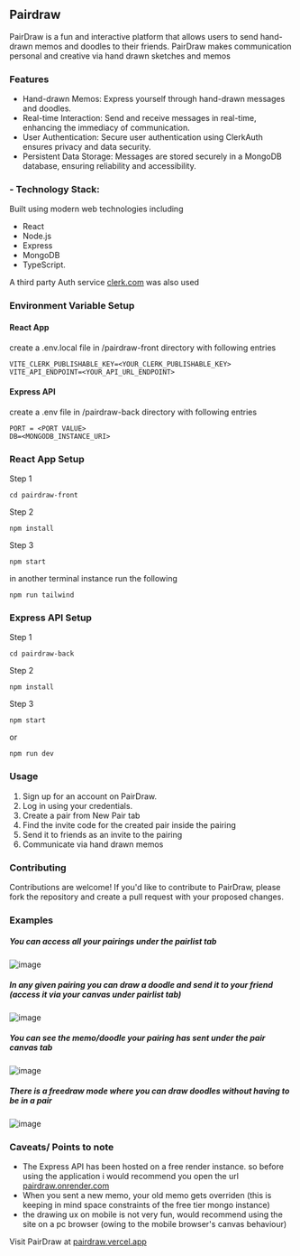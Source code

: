 ## Pairdraw

PairDraw is a fun and interactive platform that allows users to send hand-drawn memos and doodles to their friends. PairDraw makes communication personal and creative via hand drawn sketches and memos

### Features

- Hand-drawn Memos: Express yourself through hand-drawn messages and doodles.
- Real-time Interaction: Send and receive messages in real-time, enhancing the immediacy of communication.
- User Authentication: Secure user authentication using ClerkAuth ensures privacy and data security.
- Persistent Data Storage: Messages are stored securely in a MongoDB database, ensuring reliability and accessibility.

### - Technology Stack: 
Built using modern web technologies including 
- React
- Node.js
- Express
- MongoDB
- TypeScript.

A third party Auth service [clerk.com](clerk.com) was also used

### Environment Variable Setup

#### React App
create a .env.local file in /pairdraw-front directory with following entries
```
VITE_CLERK_PUBLISHABLE_KEY=<YOUR_CLERK_PUBLISHABLE_KEY>
VITE_API_ENDPOINT=<YOUR_API_URL_ENDPOINT>
```
#### Express API
create a .env file in /pairdraw-back directory with following entries
```
PORT = <PORT VALUE>
DB=<MONGODB_INSTANCE_URI>
```

### React App Setup

Step 1
```
cd pairdraw-front
```

Step 2
```
npm install
```

Step 3
```
npm start
```

in another terminal instance run the following
```
npm run tailwind
```

### Express API Setup

Step 1
```
cd pairdraw-back
```

Step 2
```
npm install
```

Step 3
```
npm start
```
or 
```
npm run dev
```

### Usage
1. Sign up for an account on PairDraw.
2. Log in using your credentials.
3. Create a pair from New Pair tab
4. Find the invite code for the created pair inside the pairing
5. Send it to friends as an invite to the pairing
6. Communicate via hand drawn memos

### Contributing
Contributions are welcome! If you'd like to contribute to PairDraw, please fork the repository and create a pull request with your proposed changes.

### Examples

##### You can access all your pairings under the pairlist tab
![image](https://github.com/gnaaruag/pairdraw/assets/68043860/e5dd4951-b986-4bdb-a550-088b9e91deea)
##### In any given pairing you can draw a doodle and send it to your friend (access it via your canvas under pairlist tab)
![image](https://github.com/gnaaruag/pairdraw/assets/68043860/60182276-0f80-44f5-af52-069dd98289db)
##### You can see the memo/doodle your pairing has sent under the pair canvas tab
![image](https://github.com/gnaaruag/pairdraw/assets/68043860/50e0c084-65b1-4159-8e7c-dd70d7920845)
##### There is a freedraw mode where you can draw doodles without having to be in a pair
![image](https://github.com/gnaaruag/pairdraw/assets/68043860/76b100e8-6314-4619-9e9a-880018774446)


### Caveats/ Points to note

- The Express API has been hosted on a free render instance. so before using the application i would recommend you open the url [pairdraw.onrender.com](https://pairdraw.onrender.com)
- When you sent a new memo, your old memo gets overriden (this is keeping in mind space constraints of the free tier mongo instance)
- the drawing ux on mobile is not very fun, would recommend using the site on a pc browser (owing to the mobile browser's canvas behaviour)

Visit PairDraw at [pairdraw.vercel.app](https://pairdraw.vercel.app) 


